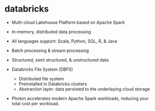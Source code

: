 
# databricks
- Multi-cloud Lakehouse Platform based on Apache Spark
- In-memory, distributed data processing
- All languages support: Scala, Python, SQL, R, & Java
- Batch processing & stream processing
- Structured, semi structured, & unstructured data
- Databricks File System (DBFS)
  - Distributed file system
  - Preinstalled in Databricks clusters
  - Abstraction layer: data persisted to the underlaying cloud storage
 
- Photon accelerates modern Apache Spark workloads, reducing your total cost per workload.
